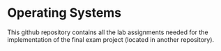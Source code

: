 # Operating Systems

This github repository contains all the lab assignments needed for the implementation of the final exam project (located in another repository).
